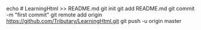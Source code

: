 echo # LearningHtml >> README.md
git init
git add README.md
git commit -m "first commit"
git remote add origin https://github.com/Tributary/LearningHtml.git
git push -u origin master
